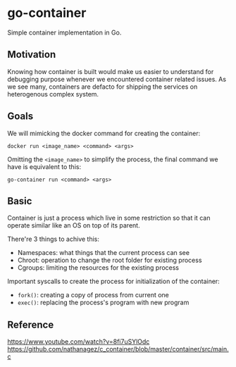 # go-container

Simple container implementation in Go.

## Motivation
Knowing how container is built would make us easier to understand for debugging purpose whenever we encountered container related issues. As we see many, containers are defacto for shipping the services on heterogenous complex system.

## Goals
We will mimicking the docker command for creating the container:

`docker run <image_name> <command> <args>`

Omitting the `<image_name>` to simplify the process, the final command we have is equivalent to this:

`go-container run <command> <args>`

## Basic
Container is just a process which live in some restriction so that it can operate similar like an OS on top of its parent.

There're 3 things to achive this:
- Namespaces: what things that the current process can see
- Chroot: operation to change the root folder for existing process
- Cgroups: limiting the resources for the existing process

Important syscalls to create the process for initialization of the container:
- `fork()`: creating a copy of process from current one 
- `exec()`: replacing the process's program with new program

## Reference
https://www.youtube.com/watch?v=8fi7uSYlOdc
https://github.com/nathanagez/c_container/blob/master/container/src/main.c
